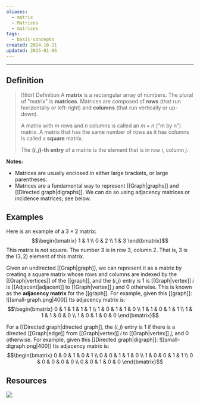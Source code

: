 ```yaml
---
aliases:
  - matrix
  - Matrices
  - matrices
tags:
  - basic-concepts
created: 2024-10-21
updated: 2025-01-06
---
```

---
## Definition 

> [!tldr] Definition
> A **matrix** is a rectangular array of numbers. The plural of "matrix" is **matrices**. Matrices are composed of **rows** (that run horizontally or left-right) and **columns** (that run vertically or up-down). 
> 
> A matrix with $m$ rows and $n$ columns is called an $m \times n$ ("m by n") matrix. A matrix that has the same number of rows as it has columns is called a **square** matrix. 
> 
> The **$(i,j)$-th entry** of a matrix is the element that is in row $i$, column $j$. 

**Notes:**
- Matrices are usually enclosed in either large brackets, or large parentheses. 
- Matrices are a fundamental way to represent [[Graph|graphs]] and [[Directed graph|digraphs]]. We can do so using adjacency matrices or incidence matrices; see below. 

## Examples 

Here is an example of a $3 \times 2$ matrix: 
$$\begin{bmatrix} 1 & 1 \\ 0 & 2 \\ 1 & 3 \end{bmatrix}$$
This matrix is *not* square. The number $3$ is in row 3, column 2. That is, $3$ is the $(3,2)$ element of this matrix. 

Given an undirected [[Graph|graph]], we can represent it as a matrix by creating a square matrix whose rows and columns are indexed by the [[Graph|vertices]] of the [[graph]], and the $(i,j)$ entry is $1$ is [[Graph|vertex]] $i$ is [[Adjacent|adjacent]] to [[Graph|vertex]] $j$ and $0$ otherwise. This is known as the **adjacency matrix** for the [[graph]]. For example, given this [[graph]]: 
![[small-graph.png|400]]
Its adjacency matrix is: 
$$\begin{bmatrix}
0 & 1 & 1 & 1 & 1 \\
1 & 0 & 1 & 1 & 0 \\
1 & 1 & 0 & 1 & 1 \\
1 & 1 & 1 & 0 & 0 \\
1 & 0 & 1 & 0 & 0 
\end{bmatrix}$$

For a [[Directed graph|directed graph]], the $(i,j)$ entry is $1$ if there is a directed [[Graph|edge]] from [[Graph|vertex]] $i$ to [[Graph|vertex]] $j$, and $0$ otherwise. For example, given this [[Directed graph|digraph]]: 
![[small-digraph.png|400]]
Its adjacency matrix is: 
$$\begin{bmatrix}
0 & 0 & 1 & 0 & 1 \\
0 & 0 & 1 & 1 & 0 \\
1 & 0 & 0 & 1 & 1 \\
0 & 0 & 0 & 0 & 0 \\
0 & 0 & 1 & 0 & 0 
\end{bmatrix}$$

## Resources 

![](https://www.youtube.com/watch?v=0oGJTQCy4cQ&t=1s)